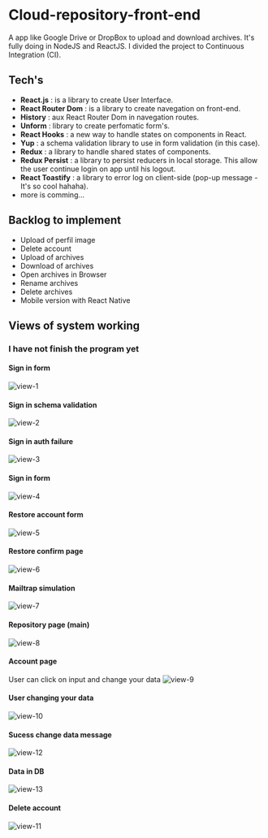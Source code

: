 # Cloud-repository-front-end
A app like Google Drive or DropBox to upload and download archives. It's fully doing in NodeJS and ReactJS. I divided the project to Continuous Integration (CI).

## Tech's
- **React.js** : is a library to create User Interface.
- **React Router Dom** : is a library to create navegation on front-end.
- **History** : aux React Router Dom in navegation routes.
- **Unform** : library to create perfomatic form's.
- **React Hooks** : a new way to handle states on components in React.
- **Yup** : a schema validation library to use in form validation (in this case).
- **Redux** : a library to handle shared states of components.
- **Redux Persist** : a library to persist reducers in local storage. This allow the user continue login on app until his logout.
- **React Toastify** : a library to error log on client-side (pop-up message - It's so cool hahaha).
- more is comming...

## Backlog to implement
- Upload of perfil image
- Delete account
- Upload of archives
- Download of archives
- Open archives in Browser
- Rename archives
- Delete archives
- Mobile version with React Native

## Views of system working
### I have not finish the program yet

#### Sign in form
![view-1](https://user-images.githubusercontent.com/52254578/61587217-7a608e80-ab5c-11e9-8570-f7832b46da29.png)

#### Sign in schema validation
![view-2](https://user-images.githubusercontent.com/52254578/61587218-7a608e80-ab5c-11e9-85d5-fab1243a13c9.png)

#### Sign in auth failure
![view-3](https://user-images.githubusercontent.com/52254578/61587219-7af92500-ab5c-11e9-88c1-44f874a9834c.png)

#### Sign in form
![view-4](https://user-images.githubusercontent.com/52254578/61587220-7af92500-ab5c-11e9-9dcf-211dc880c6fc.png)

#### Restore account form
![view-5](https://user-images.githubusercontent.com/52254578/61587221-7af92500-ab5c-11e9-9c32-a2fa71dd6018.png)

#### Restore confirm page
![view-6](https://user-images.githubusercontent.com/52254578/61587222-7b91bb80-ab5c-11e9-943c-a0b17a939d39.png)

#### Mailtrap simulation
![view-7](https://user-images.githubusercontent.com/52254578/61587223-7b91bb80-ab5c-11e9-8a41-e2acdc24c148.png)

#### Repository page (main)
![view-8](https://user-images.githubusercontent.com/52254578/61587224-7b91bb80-ab5c-11e9-944c-e8419d7f3511.png)

#### Account page
User can click on input and change your data
![view-9](https://user-images.githubusercontent.com/52254578/61587238-ae3bb400-ab5c-11e9-9273-9adc59a762a7.png)

#### User changing your data
![view-10](https://user-images.githubusercontent.com/52254578/61587239-ae3bb400-ab5c-11e9-8a33-c5698bcdd999.png)

#### Sucess change data message
![view-12](https://user-images.githubusercontent.com/52254578/61587226-7c2a5200-ab5c-11e9-8981-39cb2d911cc7.png)

#### Data in DB
![view-13](https://user-images.githubusercontent.com/52254578/61587227-7c2a5200-ab5c-11e9-9404-88e9e9f4439d.png)

#### Delete account
![view-11](https://user-images.githubusercontent.com/52254578/61587225-7b91bb80-ab5c-11e9-9faa-5eca38d4536c.png)
